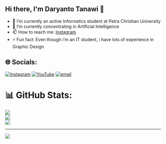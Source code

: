 ## Hi there, I'm Daryanto Tanawi 👋

- 🔭 I’m currently an active Informatics student at Petra Christian University<br/>
- 🌱 I’m currently concentrating in Artificial Intelligence<br/>
- 📫 How to reach me: [Instagram](https://www.instagram.com/xcalbr_0517/)<br/>
- ⚡ Fun fact: Even though i'm an IT student, i have lots of experience in Graphic Design</br>


## 🌐 Socials:
[![Instagram](https://img.shields.io/badge/Instagram-%23E4405F.svg?logo=Instagram&logoColor=white)](https://instagram.com/xcalbr_0517) [![YouTube](https://img.shields.io/badge/YouTube-%23FF0000.svg?logo=YouTube&logoColor=white)](https://youtube.com/@drnyttnw5258) [![email](https://img.shields.io/badge/Email-D14836?logo=gmail&logoColor=white)](mailto:daryantotanawi1098@gmail.com) 

# 📊 GitHub Stats:
![](https://github-readme-stats.vercel.app/api?username=Drynt-to&theme=aura&hide_border=false&include_all_commits=false&count_private=false)<br/>
![](https://nirzak-streak-stats.vercel.app/?user=Drynt-to&theme=aura&hide_border=false)<br/>
![](https://github-readme-stats.vercel.app/api/top-langs/?username=Drynt-to&theme=aura&hide_border=false&include_all_commits=false&count_private=false&layout=compact)

---
[![](https://visitcount.itsvg.in/api?id=Drynt-to&icon=0&color=0)](https://visitcount.itsvg.in)

<!-- Proudly created with GPRM ( https://gprm.itsvg.in ) -->
